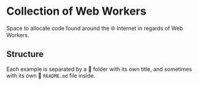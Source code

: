 # Collection of Web Workers
Space to allocate code found around the 🌐 Internet in regards of Web Workers.
## Structure
Each example is separated by a 📁 folder with its own title, and sometimes with its own 📝 `README.md` file inside.
